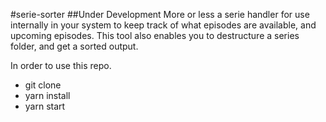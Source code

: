 #serie-sorter
##Under Development
More or less a serie handler for use internally in your system to keep track of what episodes are available, and upcoming episodes. This tool also enables you to destructure a series folder, and get a sorted output.

In order to use this repo.
* git clone
* yarn install
* yarn start

